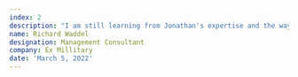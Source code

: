 ```yaml
---
index: 2
description: "I am still learning from Jonathan's expertise and the way in which he engages with and supports clients through change and other initiatives. He is truly passionate about what he does and I wouldn't hesitate in recommending his services."
name: Richard Waddel
designation: Management Consultant
company: Ex Millitary
date: 'March 5, 2022'
---
```

